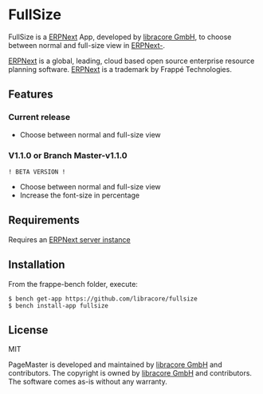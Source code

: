 # FullSize

FullSize is a [ERPNext](https://www.erpnext.org) App, developed by [libracore GmbH](https://libracore.com), to choose between normal and full-size view in [ERPNext-](https://www.erpnext.org).

[ERPNext](https://www.erpnext.org) is a global, leading, cloud based open source enterprise resource planning software. [ERPNext](https://www.erpnext.org) is a trademark by Frappé Technologies.

## Features
### Current release
* Choose between normal and full-size view

### V1.1.0 or Branch **Master-v1.1.0**
```
! BETA VERSION !
```
* Choose between normal and full-size view
* Increase the font-size in percentage

## Requirements
Requires an [ERPNext server instance](https://github.com/frappe/erpnext)

## Installation
From the frappe-bench folder, execute:
```
$ bench get-app https://github.com/libracore/fullsize
$ bench install-app fullsize
```

## License
MIT

PageMaster is developed and maintained by [libracore GmbH](https://libracore.com) and contributors. The copyright is owned by [libracore GmbH](https://libracore.com) and contributors. The software comes as-is without any warranty.
